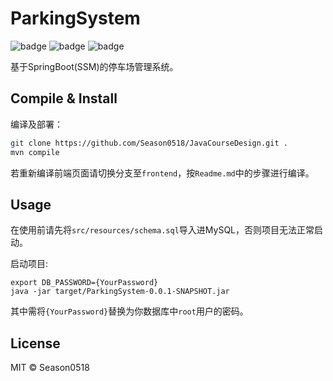 # ParkingSystem

![badge](https://img.shields.io/badge/Spring_Boot-F2F4F9?style=for-the-badge&logo=spring-boot)
![badge](https://img.shields.io/badge/Vue%20js-35495E?style=for-the-badge&logo=vuedotjs&logoColor=4FC08D)
![badge](https://img.shields.io/badge/MySQL-005C84?style=for-the-badge&logo=mysql&logoColor=white)

基于SpringBoot(SSM)的停车场管理系统。

## Compile & Install

编译及部署：

``` sh
git clone https://github.com/Season0518/JavaCourseDesign.git .
mvn compile
```

若重新编译前端页面请切换分支至`frontend`，按`Readme.md`中的步骤进行编译。

## Usage

在使用前请先将`src/resources/schema.sql`导入进MySQL，否则项目无法正常启动。

启动项目:

```
export DB_PASSWORD={YourPassword}
java -jar target/ParkingSystem-0.0.1-SNAPSHOT.jar
```

其中需将`{YourPassword}`替换为你数据库中`root`用户的密码。

## License

MIT © Season0518